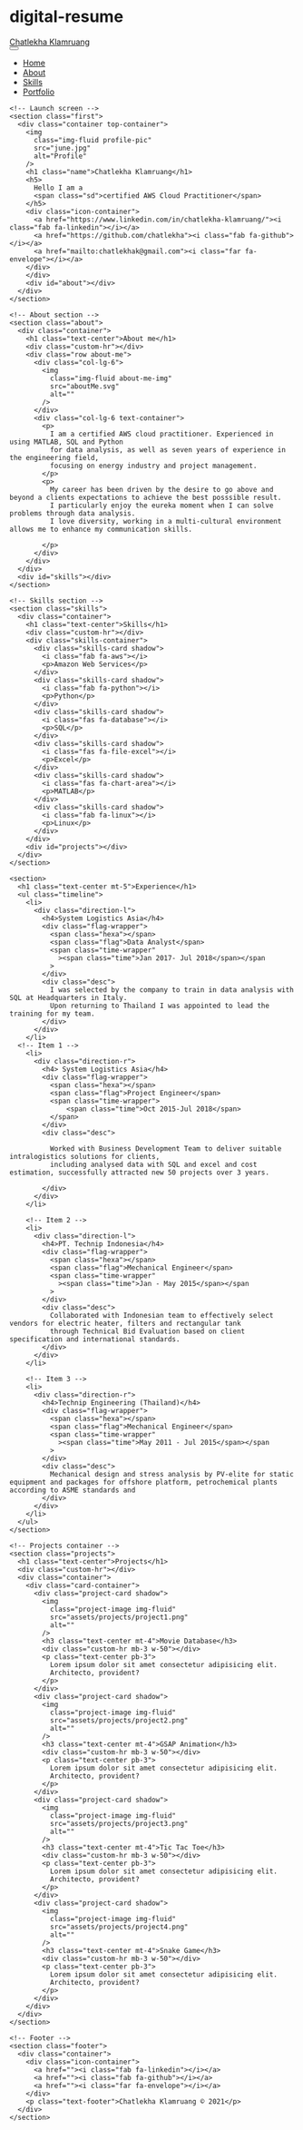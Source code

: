# digital-resume
<!DOCTYPE html>
<html lang="en">
  <head>
    <meta charset="UTF-8" />
    <meta http-equiv="X-UA-Compatible" content="IE=edge" />
    <meta name="viewport" content="width=device-width, initial-scale=1.0" />
    <!-- Bootstrap CSS -->
    <link
      href="https://cdn.jsdelivr.net/npm/bootstrap@5.0.0-beta2/dist/css/bootstrap.min.css"
      rel="stylesheet"
      integrity="sha384-BmbxuPwQa2lc/FVzBcNJ7UAyJxM6wuqIj61tLrc4wSX0szH/Ev+nYRRuWlolflfl"
      crossorigin="anonymous"
    />
    <!-- Bootstrap JS -->
    <script
      src="https://cdn.jsdelivr.net/npm/bootstrap@5.0.0-beta2/dist/js/bootstrap.bundle.min.js"
      integrity="sha384-b5kHyXgcpbZJO/tY9Ul7kGkf1S0CWuKcCD38l8YkeH8z8QjE0GmW1gYU5S9FOnJ0"
      crossorigin="anonymous"
    ></script>
    <!-- Google fonts -->
    <link rel="preconnect" href="https://fonts.gstatic.com" />
    <link
      href="https://fonts.googleapis.com/css2?family=Montserrat&display=swap"
      rel="stylesheet"
    />
    <!-- Fontawesome -->
    <link
      rel="stylesheet"
      href="https://cdnjs.cloudflare.com/ajax/libs/font-awesome/5.15.2/css/all.min.css"
      integrity="sha512-HK5fgLBL+xu6dm/Ii3z4xhlSUyZgTT9tuc/hSrtw6uzJOvgRr2a9jyxxT1ely+B+xFAmJKVSTbpM/CuL7qxO8w=="
      crossorigin="anonymous"
    />
    <!-- CSS custom -->
    <link rel="stylesheet" href="style.css" />
    <title>Chatlekha Klamruang</title>
  </head>
  <body>
    <!-- Navbar -->
    <nav class="navbar shadow navbar-expand-lg navbar-light bg-light">
      <div class="container">
        <a class="navbar-brand" href="#">Chatlekha Klamruang</a>
        <div class="right-side-nav">
          <button
            class="navbar-toggler"
            type="button"
            data-bs-toggle="collapse"
            data-bs-target="#navbarNav"
            aria-controls="navbarNav"
            aria-expanded="false"
            aria-label="Toggle navigation"
          >
            <span class="navbar-toggler-icon"></span>
          </button>
          <div class="collapse navbar-collapse" id="navbarNav">
            <ul class="navbar-nav">
              <li class="nav-item">
                <a class="nav-link active" href="#">Home</a>
              </li>
              <li class="nav-item">
                <a class="nav-link" href="#about">About</a>
              </li>
              <li class="nav-item">
                <a class="nav-link" href="#skills">Skills</a>
              </li>
              <li class="nav-item">
                <a class="nav-link" href="#projects">Portfolio</a>
              </li>
            </ul>
          </div>
        </div>
      </div>
    </nav>

    <!-- Launch screen -->
    <section class="first">
      <div class="container top-container">
        <img
          class="img-fluid profile-pic"
          src="june.jpg"
          alt="Profile"
        />
        <h1 class="name">Chatlekha Klamruang</h1>
        <h5>
          Hello I am a
          <span class="sd">certified AWS Cloud Practitioner</span>
        </h5>
        <div class="icon-container">
          <a href="https://www.linkedin.com/in/chatlekha-klamruang/"><i class="fab fa-linkedin"></i></a>
          <a href="https://github.com/chatlekha"><i class="fab fa-github"></i></a>
          <a href="mailto:chatlekhak@gmail.com"><i class="far fa-envelope"></i></a>
        </div>
        </div>
        <div id="about"></div>
      </div>
    </section>

    <!-- About section -->
    <section class="about">
      <div class="container">
        <h1 class="text-center">About me</h1>
        <div class="custom-hr"></div>
        <div class="row about-me">
          <div class="col-lg-6">
            <img
              class="img-fluid about-me-img"
              src="aboutMe.svg"
              alt=""
            />
          </div>
          <div class="col-lg-6 text-container">
            <p>
              I am a certified AWS cloud practitioner. Experienced in using MATLAB, SQL and Python 
              for data analysis, as well as seven years of experience in the engineering field, 
              focusing on energy industry and project management.
            </p>
            <p>
              My career has been driven by the desire to go above and beyond a clients expectations to achieve the best posssible result.
              I particularly enjoy the eureka moment when I can solve problems through data analysis.
              I love diversity, working in a multi-cultural environment allows me to enhance my communication skills.

            </p>
          </div>
        </div>
      </div>
      <div id="skills"></div>
    </section>

    <!-- Skills section -->
    <section class="skills">
      <div class="container">
        <h1 class="text-center">Skills</h1>
        <div class="custom-hr"></div>
        <div class="skills-container">
          <div class="skills-card shadow">
            <i class="fab fa-aws"></i>
            <p>Amazon Web Services</p>
          </div>
          <div class="skills-card shadow">
            <i class="fab fa-python"></i>
            <p>Python</p>
          </div>
          <div class="skills-card shadow">
            <i class="fas fa-database"></i>
            <p>SQL</p>
          </div>
          <div class="skills-card shadow">
            <i class="fas fa-file-excel"></i>
            <p>Excel</p>
          </div>
          <div class="skills-card shadow">
            <i class="fas fa-chart-area"></i>
            <p>MATLAB</p>
          </div>
          <div class="skills-card shadow">
            <i class="fab fa-linux"></i>
            <p>Linux</p>
          </div>
        </div>
        <div id="projects"></div>
      </div>
    </section>

    <section>
      <h1 class="text-center mt-5">Experience</h1>
      <ul class="timeline">
        <li>
          <div class="direction-l">
            <h4>System Logistics Asia</h4>
            <div class="flag-wrapper">
              <span class="hexa"></span>
              <span class="flag">Data Analyst</span>
              <span class="time-wrapper"
                ><span class="time">Jan 2017- Jul 2018</span></span
              >
            </div>
            <div class="desc">
              I was selected by the company to train in data analysis with SQL at Headquarters in Italy. 
              Upon returning to Thailand I was appointed to lead the training for my team. 
            </div>
          </div>
        </li>
      <!-- Item 1 -->
        <li>
          <div class="direction-r">
            <h4> System Logistics Asia</h4>
            <div class="flag-wrapper">
              <span class="hexa"></span>
              <span class="flag">Project Engineer</span>
              <span class="time-wrapper">
                  <span class="time">Oct 2015-Jul 2018</span>
              </span>
            </div>
            <div class="desc">
              
              Worked with Business Development Team to deliver suitable intralogistics solutions for clients, 
              including analysed data with SQL and excel and cost estimation, successfully attracted new 50 projects over 3 years.
              
            </div>
          </div>
        </li>

        <!-- Item 2 -->
        <li>
          <div class="direction-l">
            <h4>PT. Technip Indonesia</h4>
            <div class="flag-wrapper">
              <span class="hexa"></span>
              <span class="flag">Mechanical Engineer</span>
              <span class="time-wrapper"
                ><span class="time">Jan - May 2015</span></span
              >
            </div>
            <div class="desc">
              Collaborated with Indonesian team to effectively select vendors for electric heater, filters and rectangular tank 
              through Technical Bid Evaluation based on client specification and international standards.
            </div>
          </div>
        </li>

        <!-- Item 3 -->
        <li>
          <div class="direction-r">
            <h4>Technip Engineering (Thailand)</h4>
            <div class="flag-wrapper">
              <span class="hexa"></span>
              <span class="flag">Mechanical Engineer</span>
              <span class="time-wrapper"
                ><span class="time">May 2011 - Jul 2015</span></span
              >
            </div>
            <div class="desc">
              Mechanical design and stress analysis by PV-elite for static equipment and packages for offshore platform, petrochemical plants according to ASME standards and
            </div>
          </div>
        </li>
      </ul>
    </section>
      
    <!-- Projects container -->
    <section class="projects">
      <h1 class="text-center">Projects</h1>
      <div class="custom-hr"></div>
      <div class="container">
        <div class="card-container">
          <div class="project-card shadow">
            <img
              class="project-image img-fluid"
              src="assets/projects/project1.png"
              alt=""
            />
            <h3 class="text-center mt-4">Movie Database</h3>
            <div class="custom-hr mb-3 w-50"></div>
            <p class="text-center pb-3">
              Lorem ipsum dolor sit amet consectetur adipisicing elit.
              Architecto, provident?
            </p>
          </div>
          <div class="project-card shadow">
            <img
              class="project-image img-fluid"
              src="assets/projects/project2.png"
              alt=""
            />
            <h3 class="text-center mt-4">GSAP Animation</h3>
            <div class="custom-hr mb-3 w-50"></div>
            <p class="text-center pb-3">
              Lorem ipsum dolor sit amet consectetur adipisicing elit.
              Architecto, provident?
            </p>
          </div>
          <div class="project-card shadow">
            <img
              class="project-image img-fluid"
              src="assets/projects/project3.png"
              alt=""
            />
            <h3 class="text-center mt-4">Tic Tac Toe</h3>
            <div class="custom-hr mb-3 w-50"></div>
            <p class="text-center pb-3">
              Lorem ipsum dolor sit amet consectetur adipisicing elit.
              Architecto, provident?
            </p>
          </div>
          <div class="project-card shadow">
            <img
              class="project-image img-fluid"
              src="assets/projects/project4.png"
              alt=""
            />
            <h3 class="text-center mt-4">Snake Game</h3>
            <div class="custom-hr mb-3 w-50"></div>
            <p class="text-center pb-3">
              Lorem ipsum dolor sit amet consectetur adipisicing elit.
              Architecto, provident?
            </p>
          </div>
        </div>
      </div>
    </section>

    <!-- Footer -->
    <section class="footer">
      <div class="container">
        <div class="icon-container">
          <a href=""><i class="fab fa-linkedin"></i></a>
          <a href=""><i class="fab fa-github"></i></a>
          <a href=""><i class="far fa-envelope"></i></a>
        </div>
        <p class="text-footer">Chatlekha Klamruang © 2021</p>
      </div>
    </section>
  </body>
</html>
